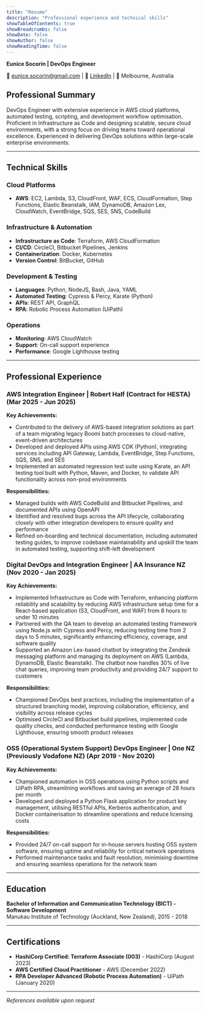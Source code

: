 ```yaml
---
title: "Resume"
description: "Professional experience and technical skills"
showTableOfContents: true
showBreadcrumbs: false
showDate: false
showAuthor: false
showReadingTime: false
---
```


**Eunice Socorin | DevOps Engineer**

📧 eunice.socorin@gmail.com | 🔗 [LinkedIn](www.linkedin.com/in/eunice-socorin) | 📍 Melbourne, Australia


## Professional Summary

DevOps Engineer with extensive experience in AWS cloud platforms, automated testing, scripting, and development workflow optimisation. Proficient in Infrastructure as Code and designing scalable, secure cloud environments, with a strong focus on driving teams toward operational excellence. Experienced in delivering DevOps solutions within large-scale enterprise environments.

---

## Technical Skills

### Cloud Platforms
- **AWS**: EC2, Lambda, S3, CloudFront, WAF, ECS, CloudFormation, Step Functions, Elastic Beanstalk, IAM, DynamoDB, Amazon Lex, CloudWatch, EventBridge, SQS, SES, SNS, CodeBuild

### Infrastructure & Automation
- **Infrastructure as Code**: Terraform, AWS CloudFormation
- **CI/CD**: CircleCI, Bitbucket Pipelines, Jenkins
- **Containerization**: Docker, Kubernetes
- **Version Control**: BitBucket, GitHub

### Development & Testing
- **Languages**: Python, NodeJS, Bash, Java, YAML
- **Automated Testing**: Cypress & Percy, Karate (Python)
- **APIs**: REST API, GraphQL
- **RPA**: Robotic Process Automation (UiPath)

### Operations
- **Monitoring**: AWS CloudWatch
- **Support**: On-call support experience
- **Performance**: Google Lighthouse testing

---

## Professional Experience

### AWS Integration Engineer | Robert Half (Contract for HESTA) (Mar 2025 - Jun 2025)

**Key Achievements:**
- Contributed to the delivery of AWS-based integration solutions as part of a team migrating legacy Boomi batch processes to cloud-native, event-driven architectures
- Developed and deployed APIs using AWS CDK (Python), integrating services including API Gateway, Lambda, EventBridge, Step Functions, SQS, SNS, and SES
- Implemented an automated regression test suite using Karate, an API testing tool built with Python, Maven, and Docker, to validate API functionality across non-prod environments

**Responsibilities:**
- Managed builds with AWS CodeBuild and Bitbucket Pipelines, and documented APIs using OpenAPI
- Identified and resolved bugs across the API lifecycle, collaborating closely with other integration developers to ensure quality and performance
- Refined on-boarding and technical documentation, including automated testing guides, to improve codebase maintainability and upskill the team in automated testing, supporting shift-left development

### Digital DevOps and Integration Engineer | AA Insurance NZ (Nov 2020 - Jan 2025)

**Key Achievements:**
- Implemented Infrastructure as Code with Terraform, enhancing platform reliability and scalability by reducing AWS infrastructure setup time for a React-based application (S3, CloudFront, and WAF) from 8 hours to under 10 minutes
- Partnered with the QA team to develop an automated testing framework using Node.js with Cypress and Percy, reducing testing time from 2 days to 5 minutes, significantly enhancing efficiency, coverage, and software quality
- Supported an Amazon Lex-based chatbot by integrating the Zendesk messaging platform and managing its deployment on AWS (Lambda, DynamoDB, Elastic Beanstalk). The chatbot now handles 30% of live chat queries, improving team productivity and providing 24/7 support to customers

**Responsibilities:**
- Championed DevOps best practices, including the implementation of a structured branching model, improving collaboration, efficiency, and visibility across release cycles
- Optimised CircleCI and Bitbucket build pipelines, implemented code quality checks, and conducted performance testing with Google Lighthouse, ensuring smooth product releases

### OSS (Operational System Support) DevOps Engineer | One NZ (Previously Vodafone NZ) (Apr 2019 - Nov 2020)

**Key Achievements:**
- Championed automation in OSS operations using Python scripts and UiPath RPA, streamlining workflows and saving an average of 28 hours per month
- Developed and deployed a Python Flask application for product key management, utilising RESTful APIs, Kerberos authentication, and Docker containerisation to streamline operations and reduce licensing costs

**Responsibilities:**
- Provided 24/7 on-call support for in-house servers hosting OSS system software, ensuring uptime and reliability for critical network operations
- Performed maintenance tasks and fault resolution, minimising downtime and ensuring seamless operations for the network team

---

## Education

**Bachelor of Information and Communication Technology (BICT) - Software Development**  
Manukau Institute of Technology (Auckland, New Zealand), 2015 - 2018

---

## Certifications

- **HashiCorp Certified: Terraform Associate (003)** - HashiCorp (August 2023)
- **AWS Certified Cloud Practitioner** - AWS (December 2022)  
- **RPA Developer Advanced (Robotic Process Automation)** - UiPath (January 2020)

---


*References available upon request*